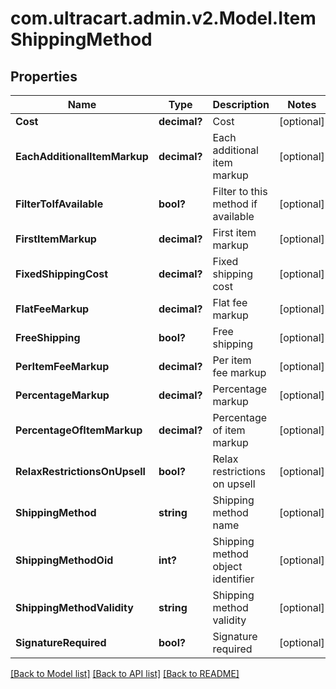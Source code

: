 # com.ultracart.admin.v2.Model.ItemShippingMethod
## Properties

Name | Type | Description | Notes
------------ | ------------- | ------------- | -------------
**Cost** | **decimal?** | Cost | [optional] 
**EachAdditionalItemMarkup** | **decimal?** | Each additional item markup | [optional] 
**FilterToIfAvailable** | **bool?** | Filter to this method if available | [optional] 
**FirstItemMarkup** | **decimal?** | First item markup | [optional] 
**FixedShippingCost** | **decimal?** | Fixed shipping cost | [optional] 
**FlatFeeMarkup** | **decimal?** | Flat fee markup | [optional] 
**FreeShipping** | **bool?** | Free shipping | [optional] 
**PerItemFeeMarkup** | **decimal?** | Per item fee markup | [optional] 
**PercentageMarkup** | **decimal?** | Percentage markup | [optional] 
**PercentageOfItemMarkup** | **decimal?** | Percentage of item markup | [optional] 
**RelaxRestrictionsOnUpsell** | **bool?** | Relax restrictions on upsell | [optional] 
**ShippingMethod** | **string** | Shipping method name | [optional] 
**ShippingMethodOid** | **int?** | Shipping method object identifier | [optional] 
**ShippingMethodValidity** | **string** | Shipping method validity | [optional] 
**SignatureRequired** | **bool?** | Signature required | [optional] 


[[Back to Model list]](../README.md#documentation-for-models) [[Back to API list]](../README.md#documentation-for-api-endpoints) [[Back to README]](../README.md)

